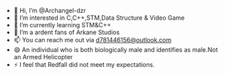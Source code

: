 - 👋 Hi, I’m @Archangel-dzr
- 👀 I’m interested in C,C++,STM,Data Structure & Video Game
- 🌱 I’m currently learning STM&C++
- 💞️ I’m a ardent fans of Arkane Studios
- 📫 You can reach me out via d781446156@outlook.com
- 😄 An individual who is both biologically male and identifies as male.Not an Armed Helicopter
- ⚡ I feel that Redfall did not meet my expectations.
